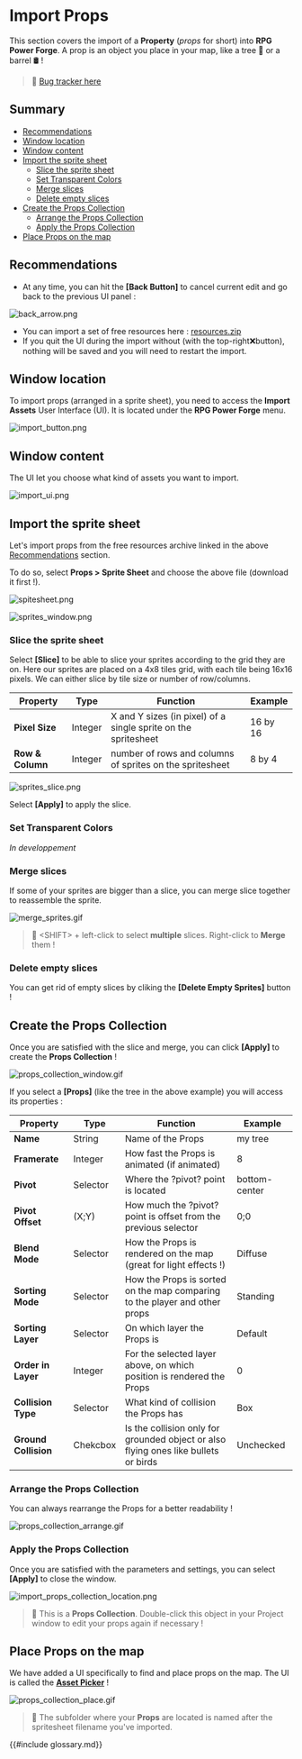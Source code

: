 # Import Props

This section covers the import of a **Property** (*props* for short) into **RPG Power Forge**. A prop is an object you place in your map, like a tree 🌳 or a barrel 🛢️ !

> 🐞 [Bug tracker here](https://trello.com/b/PIzgsYov/rpg-power-forge-road-map)

## Summary
- [Recommendations](#recommendations)
- [Window location](#window-location)
- [Window content](#window-content)
- [Import the sprite sheet](#import-the-sprite-sheet)
    - [Slice the sprite sheet](#slice-the-sprite-sheet)
    - [Set Transparent Colors](#set-transparent-colors)
    - [Merge slices](#merge-slices)
    - [Delete empty slices](#delete-empty-slices)
- [Create the Props Collection](#create-the-props-collection)
    - [Arrange the Props Collection](#arrange-the-props-collection)
    - [Apply the Props Collection](#apply-the-props-collection)
- [Place Props on the map](#place-props-on-the-map)

## Recommendations
- At any time, you can hit the **[Back Button]** to cancel current edit and go back to the previous UI panel :

![back_arrow.png](./../media/import/back_arrow.png)
- You can import a set of free resources here : [resources.zip](./../media/zip/resources.zip)
- If you quit the UI during the import without (with the top-right❌button), nothing will be saved and you will need to restart the import.

## Window location

To import props (arranged in a sprite sheet), you need to access the **Import Assets** User Interface (UI). It is located under the **RPG Power Forge** menu.

![import_button.png](./../media/import/import_button.png)

## Window content

The UI let you choose what kind of assets you want to import.

![import_ui.png](./../media/import/import_ui.PNG)


## Import the sprite sheet

Let's import props from the free resources archive linked in the above [Recommendations](#recommendations) section.

To do so, select **Props > Sprite Sheet** and choose the above file (download it first !).

![spitesheet.png](./../media/import/import_props_select_spritesheet.PNG)

![sprites_window.png](./../media/import/sprites_window.png)


### Slice the sprite sheet

Select **[Slice]** to be able to slice your sprites according to the grid they are on. Here our sprites are placed on a 4x8 tiles grid, with each tile being 16x16 pixels. We can either slice by tile size or number of row/columns.

Property|Type|Function|Example
--------|--------|--------|--------
**Pixel Size**|Integer|X and Y sizes (in pixel) of a single sprite on the spritesheet|16 by 16
**Row & Column** |Integer|number of rows and columns of sprites on the spritesheet|8 by 4

![sprites_slice.png](./../media/import/sprites_slice_window.png)

Select **[Apply]** to apply the slice.


### Set Transparent Colors

*In developpement*


### Merge slices

If some of your sprites are bigger than a slice, you can merge slice together to reassemble the sprite.

![merge_sprites.gif](./../media/import/merge_sprites.gif)

> 🐲 \<SHIFT\> + left-click to select **multiple** slices. Right-click to **Merge** them !


### Delete empty slices

You can get rid of empty slices by cliking the **[Delete Empty Sprites]** button !


## Create the Props Collection

Once you are satisfied with the slice and merge, you can click **[Apply]** to create the **Props Collection** !

![props_collection_window.gif](./../media/import/props_collection_window.gif)

If you select a **[Props]** (like the tree in the above example) you will access its properties :

Property|Type|Function|Example
--------|--------|--------|--------
**Name**|String|Name of the Props|my tree
**Framerate** |Integer|How fast the Props is animated (if animated)|8
**Pivot** |Selector | Where the ?pivot? point is located| bottom-center
**Pivot Offset** | (X;Y) | How much the ?pivot? point is offset from the previous selector| 0;0
**Blend Mode** | Selector | How the Props is rendered on the map (great for light effects !)| Diffuse
**Sorting Mode** | Selector | How the Props is sorted on the map comparing to the player and other props| Standing
**Sorting Layer** | Selector | On which layer the Props is| Default
**Order in Layer** | Integer | For the selected layer above, on which position is rendered the Props| 0
**Collision Type** | Selector | What kind of collision the Props has| Box
**Ground Collision** | Chekcbox | Is the collision only for grounded object or also flying ones like bullets or birds| Unchecked


### Arrange the Props Collection

You can always rearrange the Props for a better readability !

![props_collection_arrange.gif](./../media/import/props_collection_arrange.gif)


### Apply the Props Collection
Once you are satisfied with the parameters and settings, you can select **[Apply]** to close the window.

![import_props_collection_location.png](./../media/import/import_props_collection_location.png)


> 🐲 This is a **Props Collection**. Double-click this object in your Project window to edit your props again if necessary !

## Place Props on the map

We have added a UI specifically to find and place props on the map. The UI is called the **[Asset Picker](./place_props.md)** ! 

![props_collection_place.gif](./../media/import/props_collection_place.gif)

> 🐲 The subfolder where your **Props** are located is named after the spritesheet filename you've imported.

{{#include glossary.md}}